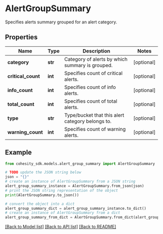 # AlertGroupSummary

Specifies alerts summary grouped for an alert category.

## Properties

Name | Type | Description | Notes
------------ | ------------- | ------------- | -------------
**category** | **str** | Category of alerts by which summary is grouped. | [optional] 
**critical_count** | **int** | Specifies count of critical alerts. | [optional] 
**info_count** | **int** | Specifies count of info alerts. | [optional] 
**total_count** | **int** | Specifies count of total alerts. | [optional] 
**type** | **str** | Type/bucket that this alert category belongs to. | [optional] 
**warning_count** | **int** | Specifies count of warning alerts. | [optional] 

## Example

```python
from cohesity_sdk.models.alert_group_summary import AlertGroupSummary

# TODO update the JSON string below
json = "{}"
# create an instance of AlertGroupSummary from a JSON string
alert_group_summary_instance = AlertGroupSummary.from_json(json)
# print the JSON string representation of the object
print(AlertGroupSummary.to_json())

# convert the object into a dict
alert_group_summary_dict = alert_group_summary_instance.to_dict()
# create an instance of AlertGroupSummary from a dict
alert_group_summary_from_dict = AlertGroupSummary.from_dict(alert_group_summary_dict)
```
[[Back to Model list]](../README.md#documentation-for-models) [[Back to API list]](../README.md#documentation-for-api-endpoints) [[Back to README]](../README.md)


